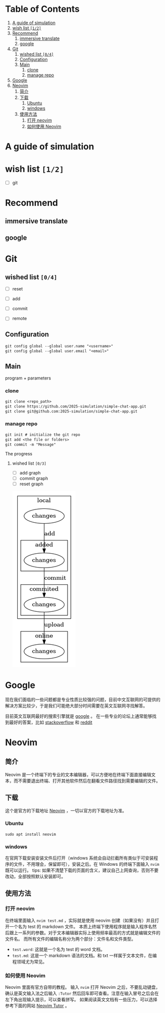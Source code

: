 
# Table of Contents

1.  [A guide of simulation](#orgf64668c)
2.  [wish list <code>[1/2]</code>](#org97693f8)
3.  [Recommend](#org8687d07)
    1.  [immersive translate](#org444317f)
    2.  [google](#orgba55257)
4.  [Git](#orgb9371e2)
    1.  [wished list <code>[0/4]</code>](#orgcfb9dfa)
    2.  [Configuration](#orgdc51252)
    3.  [Main](#orgc2762e8)
        1.  [clone](#orgfbcdaa1)
        2.  [manage repo](#org7a13673)
5.  [Google](#org7b9e3de)
6.  [Neovim](#orgd8f1b49)
    1.  [简介](#org572aeb3)
    2.  [下载](#org15198bf)
        1.  [Ubuntu](#org7892ad0)
        2.  [windows](#org7b749ff)
    3.  [使用方法](#org9c0be92)
        1.  [打开 neovim](#orgf08c22f)
        2.  [如何使用 Neovim](#org2fbff6d)


<a id="orgf64668c"></a>

# A guide of simulation


<a id="org97693f8"></a>

# wish list <code>[1/2]</code>

-   [ ] git


<a id="org8687d07"></a>

# Recommend


<a id="org444317f"></a>

## immersive translate


<a id="orgba55257"></a>

## google


<a id="orgb9371e2"></a>

# Git


<a id="orgcfb9dfa"></a>

## wished list <code>[0/4]</code>

-   [ ] reset
-   [ ] add
-   [ ] commit
-   [ ] remote


<a id="orgdc51252"></a>

## Configuration

    git config global --global user.name "<username>"
    git config global --global user.email "<email>"


<a id="orgc2762e8"></a>

## Main

program + parameters


<a id="orgfbcdaa1"></a>

### clone

    git clone <repo_path>
    git clone https://github.com/2025-simulation/simple-chat-app.git
    git clone git@github.com:2025-simulation/simple-chat-app.git


<a id="org7a13673"></a>

### manage repo

    git init # initialize the git repo
    git add <the file or folders>
    git commit -m "Message"

The progress

1.  wished list <code>[0/3]</code>

    -   [ ] add graph
    -   [ ] commit graph
    -   [ ] reset graph
    
    ![img](./images/git-local.png)


<a id="org7b9e3de"></a>

# Google

现在我们面临的一些问题都是专业性质比较强的问题，目前中文互联网的可提供的解决方案比较少，于是我们可能绝大部分时间需要在英文互联网寻找解答。

目前英文互联网最好的搜索引擎就是 [google](https://google.com) 。
在一些专业的论坛上通常能够找到最好的答案，比如 [stackoverflow](https://stackoverflow.com/questions) 和 [reddit](https://www.reddit.com/)


<a id="orgd8f1b49"></a>

# Neovim


<a id="org572aeb3"></a>

## 简介

Neovim 是一个终端下的专业的文本编辑器，可以方便地在终端下面直接编辑文本，而不需要退出终端、打开其他软件然后在翻看文件路径找到需要编辑的文件。


<a id="org15198bf"></a>

## 下载

这个是官方的下载地址 [Neovim](https://neovim.io) ，一切以官方的下载地址为准。


<a id="org7892ad0"></a>

### Ubuntu

    sudo apt install neovim


<a id="org7b749ff"></a>

### windows

在官网下载安装安装文件后打开（windows 系统会自动拦截所有类似于可安装程序的文件，不用理会，保留即可），安装之后。在 Windows 的终端下面输入 `nvim` 既可以运行。
tips: 如果不清楚下载的页面的含义，建议自己上网查询，否则不要改动，全部按照默认安装即可。


<a id="org9c0be92"></a>

## 使用方法


<a id="orgf08c22f"></a>

### 打开 neovim

在终端里面输入 `nvim test.md` ，实际就是使用 neovim 创建（如果没有）并且打开一个名为 test 的 markdown 文件。
本质上终端下使用程序就是输入程序名然后跟上一系列的参数。对于文本编辑器实际上使用频率最高的方式就是编辑文件的文件名。
而所有文件的编辑名称分为两个部分：文件名和文件类型。

-   `test.word`: 这就是一个名为 test 的 word 文档。
-   `test.md`: 这是一个 markdown 语法的文档。和 txt 一样属于文本文件，在编程领域尤为常见。


<a id="org2fbff6d"></a>

### 如何使用 Neovim

Neovim 里面有官方自带的教程。
输入 `nvim` 打开 Neovim 之后，不要乱动键盘，确认是英文输入法之后输入 `:Tutor` 然后回车即可查看。注意在输入冒号之后会在左下角出现输入提示，可以查看拼写。
如果阅读英文文档有一些压力，可以选择参考下面的网站 [Neovim Tutor](https://yianwillis.github.io/vimcdoc/doc/usr_toc.html) 。

